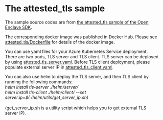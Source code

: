 # The attested_tls sample

The sample source codes are from [the attested_tls sample of the Open Enclave SDK](https://github.com/openenclave/openenclave/tree/master/samples/attested_tls).

The corresponding docker image was published in Docker Hub. Please see [attested_tls/Dockerfile](Dockerfile) for details of the docker image.

You can use yaml files for your Azure Kubernetes Service deployment. There are two pods, TLS server and TLS client. TLS server can be deployed by using [attested_tls_server.yaml](helm/server/templates/attested_tls_server.yaml). Before TLS client deployment, please populate external server IP in [attested_tls_client.yaml](helm/client/templates/attested_tls_client.yaml).

You can also use helm to deploy the TLS server, and then TLS client by running the following commands: \
*helm install tls-server ./helm/server/* \
*helm install tls-client ./helm/client/ --set server.ip=$(./helm/utils/get_server_ip.sh)* \
\
(get_server_ip.sh is a utility script which helps you to get external TLS server IP).
